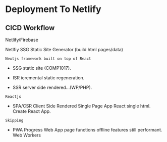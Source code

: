 # Deployment To Netlify



## CICD Workflow

Netlify/Firebase

Netlfiy SSG Static Site Generator (build html pages/data)

```Nextjs framework built on top of React```

- SSG static site (COMP1017).

- ISR icremental static regeneration.

- SSR server side rendered...(WP/PHP).



```Reactjs```

- SPA/CSR Client Side Rendered Single Page App React single html. Create React App.



```Skipping```

- PWA Progress Web App page functions offline features still performant. Web Workers
 




